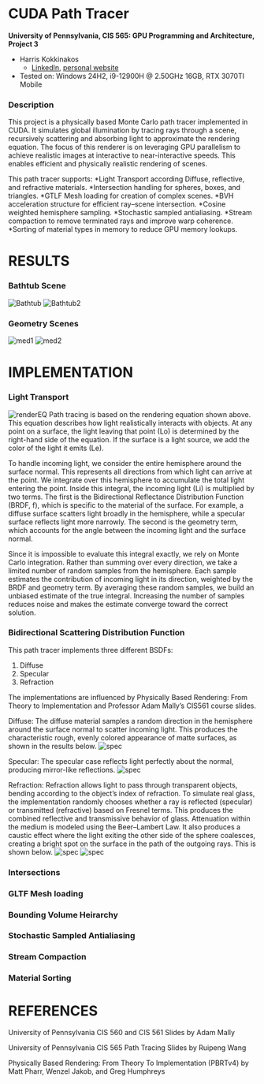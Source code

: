 CUDA Path Tracer
================

**University of Pennsylvania, CIS 565: GPU Programming and Architecture, Project 3**

* Harris Kokkinakos
  * [LinkedIn](https://www.linkedin.com/in/haralambos-kokkinakos-5311a3210/), [personal website](https://harriskoko.github.io/Harris-Projects/)
* Tested on: Windows 24H2, i9-12900H @ 2.50GHz 16GB, RTX 3070TI Mobile

### Description

This project is a physically based Monte Carlo path tracer implemented in CUDA. It simulates global illumination by tracing rays through a scene, recursively scattering and absorbing light to approximate the rendering equation. The focus of this renderer is on leveraging GPU parallelism to achieve realistic images at interactive to near-interactive speeds. This enables efficient and physically realistic rendering of scenes. 

This path tracer supports:
*Light Transport according Diffuse, reflective, and refractive materials.
*Intersection handling for spheres, boxes, and triangles.
*GTLF Mesh loading for creation of complex scenes.
*BVH acceleration structure for efficient ray–scene intersection.
*Cosine weighted hemisphere sampling.
*Stochastic sampled antialiasing.
*Stream compaction to remove terminated rays and improve warp coherence.
*Sorting of material types in memory to reduce GPU memory lookups.

RESULTS
================
### Bathtub Scene
![Bathtub](img/bath1.png)
![Bathtub2](img/bath2.png)

### Geometry Scenes
![med1](img/medium.png)
![med2](img/medium2.png)

IMPLEMENTATION
================

### Light Transport
![renderEQ](img/equation.png)
Path tracing is based on the rendering equation shown above. This equation describes how light realistically interacts with objects. At any point on a surface, the light leaving that point (Lo) is determined by the right-hand side of the equation. If the surface is a light source, we add the color of the light it emits (Le).

To handle incoming light, we consider the entire hemisphere around the surface normal. This represents all directions from which light can arrive at the point. We integrate over this hemisphere to accumulate the total light entering the point. Inside this integral, the incoming light (Li) is multiplied by two terms. The first is the Bidirectional Reflectance Distribution Function (BRDF, f), which is specific to the material of the surface. For example, a diffuse surface scatters light broadly in the hemisphere, while a specular surface reflects light more narrowly. The second is the geometry term, which accounts for the angle between the incoming light and the surface normal.

Since it is impossible to evaluate this integral exactly, we rely on Monte Carlo integration. Rather than summing over every direction, we take a limited number of random samples from the hemisphere. Each sample estimates the contribution of incoming light in its direction, weighted by the BRDF and geometry term. By averaging these random samples, we build an unbiased estimate of the true integral. Increasing the number of samples reduces noise and makes the estimate converge toward the correct solution.
### Bidirectional Scattering Distribution Function
This path tracer implements three different BSDFs:
1. Diffuse
2. Specular
3. Refraction

The implementations are influenced by Physically Based Rendering: From Theory to Implementation and Professor Adam Mally’s CIS561 course slides.

Diffuse:
The diffuse material samples a random direction in the hemisphere around the surface normal to scatter incoming light. This produces the characteristic rough, evenly colored appearance of matte surfaces, as shown in the results below.
![spec](img/diffuse.png)

Specular:
The specular case reflects light perfectly about the normal, producing mirror-like reflections.
![spec](img/specular.png)

Refraction:
Refraction allows light to pass through transparent objects, bending according to the object’s index of refraction. To simulate real glass, the implementation randomly chooses whether a ray is reflected (specular) or transmitted (refractive) based on Fresnel terms. This produces the combined reflective and transmissive behavior of glass. Attenuation within the medium is modeled using the Beer–Lambert Law. It also produces a caustic effect where the light exiting the other side of the sphere coalesces, creating a bright spot on the surface in the path of the outgoing rays. This is shown below.
![spec](img/glass.png)
![spec](img/caustics.png)

### Intersections

### GLTF Mesh loading

### Bounding Volume Heirarchy 

### Stochastic Sampled Antialiasing

### Stream Compaction

### Material Sorting

REFERENCES
================
University of Pennsylvania CIS 560 and CIS 561 Slides by Adam Mally

University of Pennsylvania CIS 565 Path Tracing Slides by Ruipeng Wang

Physically Based Rendering: From Theory To Implementation (PBRTv4) by Matt Pharr, Wenzel Jakob, and Greg Humphreys
